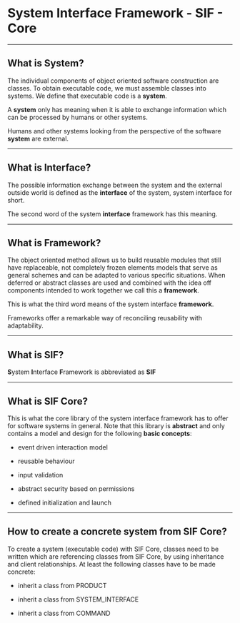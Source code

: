 # System Interface Framework - SIF - Core


----
## What is System?
The individual components of object oriented software construction are classes. To obtain executable code, we must assemble classes into systems.
We define that executable code is a **system**.


A **system** only has meaning when it is able to exchange information which can be processed by humans or other systems.

Humans and other systems looking from the perspective of the software **system** are external.

----
## What is Interface?
The possible information exchange between the system and the external outside world is defined as the **interface** of the system, system interface for short.

The second word of the system **interface** framework has this meaning.

----
## What is Framework?
The object oriented method allows us to build reusable modules that still have replaceable, not completely frozen elements models that serve as general schemes and can be adapted to various specific situations. When deferred or abstract classes are used and combined with the  idea  off components  intended to work together we call this a **framework**.

This is what the third word means of the system interface **framework**.

Frameworks offer a remarkable way of reconciling reusability with adaptability.

----
## What is SIF?
**S**ystem **I**nterface **F**ramework is abbreviated as **SIF**

----
## What is SIF Core?
This is what the core library of the system interface framework has to offer for software systems in general. Note that this library is **abstract** and only contains a model and design for the following **basic concepts**:

* event driven interaction model

* reusable behaviour

* input validation

* abstract security based on permissions

* defined initialization and launch

----
## How to create a concrete system from SIF Core?
To create a system (executable code) with SIF Core, classes need to be written which are referencing classes from SIF Core, by using inheritance and client relationships. At least the following classes have to be made concrete:

* inherit a class from PRODUCT

* inherit a class from SYSTEM_INTERFACE

* inherit a class from COMMAND

